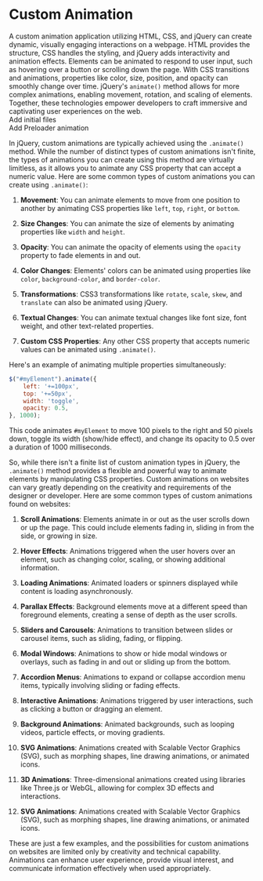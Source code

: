 # Custom Animation
A custom animation application utilizing HTML, CSS, and jQuery can create dynamic, visually engaging interactions on a webpage. HTML provides the structure, CSS handles the styling, and jQuery adds interactivity and animation effects. Elements can be animated to respond to user input, such as hovering over a button or scrolling down the page. With CSS transitions and animations, properties like color, size, position, and opacity can smoothly change over time. jQuery's `animate()` method allows for more complex animations, enabling movement, rotation, and scaling of elements. Together, these technologies empower developers to craft immersive and captivating user experiences on the web.
<br>
Add initial files
<br>
Add Preloader animation

















In jQuery, custom animations are typically achieved using the `.animate()` method. While the number of distinct types of custom animations isn't finite, the types of animations you can create using this method are virtually limitless, as it allows you to animate any CSS property that can accept a numeric value. Here are some common types of custom animations you can create using `.animate()`:

1. **Movement**: You can animate elements to move from one position to another by animating CSS properties like `left`, `top`, `right`, or `bottom`.

2. **Size Changes**: You can animate the size of elements by animating properties like `width` and `height`.

3. **Opacity**: You can animate the opacity of elements using the `opacity` property to fade elements in and out.

4. **Color Changes**: Elements' colors can be animated using properties like `color`, `background-color`, and `border-color`.

5. **Transformations**: CSS3 transformations like `rotate`, `scale`, `skew`, and `translate` can also be animated using jQuery.

6. **Textual Changes**: You can animate textual changes like font size, font weight, and other text-related properties.

7. **Custom CSS Properties**: Any other CSS property that accepts numeric values can be animated using `.animate()`.

Here's an example of animating multiple properties simultaneously:

```javascript
$("#myElement").animate({
    left: '+=100px',
    top: '+=50px',
    width: 'toggle',
    opacity: 0.5,
}, 1000);
```

This code animates `#myElement` to move 100 pixels to the right and 50 pixels down, toggle its width (show/hide effect), and change its opacity to 0.5 over a duration of 1000 milliseconds.

So, while there isn't a finite list of custom animation types in jQuery, the `.animate()` method provides a flexible and powerful way to animate elements by manipulating CSS properties.
Custom animations on websites can vary greatly depending on the creativity and requirements of the designer or developer. Here are some common types of custom animations found on websites:

1. **Scroll Animations**: Elements animate in or out as the user scrolls down or up the page. This could include elements fading in, sliding in from the side, or growing in size.

2. **Hover Effects**: Animations triggered when the user hovers over an element, such as changing color, scaling, or showing additional information.

3. **Loading Animations**: Animated loaders or spinners displayed while content is loading asynchronously.

4. **Parallax Effects**: Background elements move at a different speed than foreground elements, creating a sense of depth as the user scrolls.

5. **Sliders and Carousels**: Animations to transition between slides or carousel items, such as sliding, fading, or flipping.

6. **Modal Windows**: Animations to show or hide modal windows or overlays, such as fading in and out or sliding up from the bottom.

7. **Accordion Menus**: Animations to expand or collapse accordion menu items, typically involving sliding or fading effects.

8. **Interactive Animations**: Animations triggered by user interactions, such as clicking a button or dragging an element.

9. **Background Animations**: Animated backgrounds, such as looping videos, particle effects, or moving gradients.

10. **SVG Animations**: Animations created with Scalable Vector Graphics (SVG), such as morphing shapes, line drawing animations, or animated icons.

11. **3D Animations**: Three-dimensional animations created using libraries like Three.js or WebGL, allowing for complex 3D effects and interactions.

12. **SVG Animations**: Animations created with Scalable Vector Graphics (SVG), such as morphing shapes, line drawing animations, or animated icons.

These are just a few examples, and the possibilities for custom animations on websites are limited only by creativity and technical capability. Animations can enhance user experience, provide visual interest, and communicate information effectively when used appropriately.